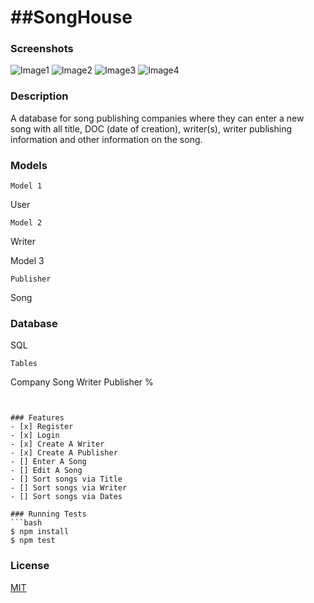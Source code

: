 ##SongHouse
=========

### Screenshots
![Image1](https://raw.githubusercontent.com/SarahMPearson/songHouse/master/docs/screenshots/Home-L.png)
![Image2](https://raw.githubusercontent.com/SarahMPearson/songHouse/master/docs/screenshots/publisher-L.png)
![Image3](https://raw.githubusercontent.com/SarahMpearson/songHouse/master/docs/screenshots/writers-l.png)
![Image4](https://raw.githubusercontent.com/SarahMpearson/songHouse/master/docs/screenshots/songs-l.png)
### Description
A database for song publishing companies where they can enter a new song with all title, DOC (date of creation), writer(s), writer publishing information and other information on the song.

### Models
```
Model 1
```
User

```
Model 2
```
Writer

Model 3
```
Publisher

```

Song
### Database
SQL
```
Tables
```
Company
Song
Writer
Publisher
%

```


### Features
- [x] Register
- [x] Login
- [x] Create A Writer
- [x] Create A Publisher
- [] Enter A Song
- [] Edit A Song
- [] Sort songs via Title
- [] Sort songs via Writer
- [] Sort songs via Dates

### Running Tests
```bash
$ npm install
$ npm test
```

### License
[MIT](LICENSE)
